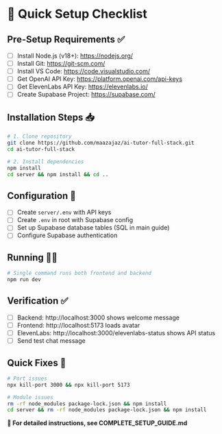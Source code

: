 # 🚀 Quick Setup Checklist

## Pre-Setup Requirements ✅
- [ ] Install Node.js (v18+): https://nodejs.org/
- [ ] Install Git: https://git-scm.com/
- [ ] Install VS Code: https://code.visualstudio.com/
- [ ] Get OpenAI API Key: https://platform.openai.com/api-keys
- [ ] Get ElevenLabs API Key: https://elevenlabs.io/
- [ ] Create Supabase Project: https://supabase.com/

## Installation Steps 📥
```bash
# 1. Clone repository
git clone https://github.com/maazajaz/ai-tutor-full-stack.git
cd ai-tutor-full-stack

# 2. Install dependencies
npm install
cd server && npm install && cd ..
```

## Configuration 🔧
- [ ] Create `server/.env` with API keys
- [ ] Create `.env` in root with Supabase config
- [ ] Set up Supabase database tables (SQL in main guide)
- [ ] Configure Supabase authentication

## Running 🏃‍♂️
```bash
# Single command runs both frontend and backend
npm run dev
```

## Verification ✅
- [ ] Backend: http://localhost:3000 shows welcome message
- [ ] Frontend: http://localhost:5173 loads avatar
- [ ] ElevenLabs: http://localhost:3000/elevenlabs-status shows API status
- [ ] Send test chat message

## Quick Fixes 🔧
```bash
# Port issues
npx kill-port 3000 && npx kill-port 5173

# Module issues
rm -rf node_modules package-lock.json && npm install
cd server && rm -rf node_modules package-lock.json && npm install
```

**📖 For detailed instructions, see COMPLETE_SETUP_GUIDE.md**
